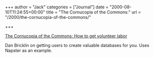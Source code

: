 +++
author = "Jack"
categories = ["Journal"]
date = "2000-08-10T11:24:55+00:00"
title = "The Cornucopia of the Commons:"
url = "/2000/the-cornucopia-of-the-commons/"

+++

[The Cornucopia of the Commons: How to get volunteer labor][1]

Dan Bricklin on getting users to create valuable databases for you. Uses Napster as an example.

 [1]: http://www.bricklin.com/cornucopia.htm